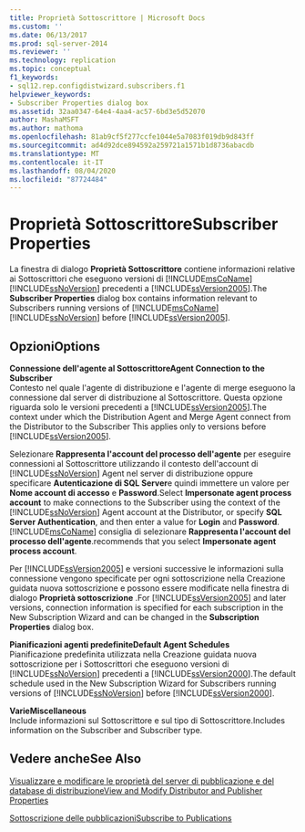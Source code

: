 ```yaml
---
title: Proprietà Sottoscrittore | Microsoft Docs
ms.custom: ''
ms.date: 06/13/2017
ms.prod: sql-server-2014
ms.reviewer: ''
ms.technology: replication
ms.topic: conceptual
f1_keywords:
- sql12.rep.configdistwizard.subscribers.f1
helpviewer_keywords:
- Subscriber Properties dialog box
ms.assetid: 32aa0347-64e4-4aa4-ac57-6bd3e5d52070
author: MashaMSFT
ms.author: mathoma
ms.openlocfilehash: 81ab9cf5f277ccfe1044e5a7083f019db9d843ff
ms.sourcegitcommit: ad4d92dce894592a259721a1571b1d8736abacdb
ms.translationtype: MT
ms.contentlocale: it-IT
ms.lasthandoff: 08/04/2020
ms.locfileid: "87724484"
---
```

# <a name="subscriber-properties"></a><span data-ttu-id="1f65d-102">Proprietà Sottoscrittore</span><span class="sxs-lookup"><span data-stu-id="1f65d-102">Subscriber Properties</span></span>
  <span data-ttu-id="1f65d-103">La finestra di dialogo **Proprietà Sottoscrittore** contiene informazioni relative ai Sottoscrittori che eseguono versioni di [!INCLUDE[msCoName](../../includes/msconame-md.md)] [!INCLUDE[ssNoVersion](../../includes/ssnoversion-md.md)] precedenti a [!INCLUDE[ssVersion2005](../../includes/ssversion2005-md.md)].</span><span class="sxs-lookup"><span data-stu-id="1f65d-103">The **Subscriber Properties** dialog box contains information relevant to Subscribers running versions of [!INCLUDE[msCoName](../../includes/msconame-md.md)] [!INCLUDE[ssNoVersion](../../includes/ssnoversion-md.md)] before [!INCLUDE[ssVersion2005](../../includes/ssversion2005-md.md)].</span></span>  
  
## <a name="options"></a><span data-ttu-id="1f65d-104">Opzioni</span><span class="sxs-lookup"><span data-stu-id="1f65d-104">Options</span></span>  
 <span data-ttu-id="1f65d-105">**Connessione dell'agente al Sottoscrittore**</span><span class="sxs-lookup"><span data-stu-id="1f65d-105">**Agent Connection to the Subscriber**</span></span>  
 <span data-ttu-id="1f65d-106">Contesto nel quale l'agente di distribuzione e l'agente di merge eseguono la connessione dal server di distribuzione al Sottoscrittore. Questa opzione riguarda solo le versioni precedenti a [!INCLUDE[ssVersion2005](../../includes/ssversion2005-md.md)].</span><span class="sxs-lookup"><span data-stu-id="1f65d-106">The context under which the Distribution Agent and Merge Agent connect from the Distributor to the Subscriber This applies only to versions before [!INCLUDE[ssVersion2005](../../includes/ssversion2005-md.md)].</span></span>  
  
 <span data-ttu-id="1f65d-107">Selezionare **Rappresenta l'account del processo dell'agente** per eseguire connessioni al Sottoscrittore utilizzando il contesto dell'account di [!INCLUDE[ssNoVersion](../../includes/ssnoversion-md.md)] Agent nel server di distribuzione oppure specificare **Autenticazione di SQL Server**e quindi immettere un valore per **Nome account di accesso** e **Password**.</span><span class="sxs-lookup"><span data-stu-id="1f65d-107">Select **Impersonate agent process account** to make connections to the Subscriber using the context of the [!INCLUDE[ssNoVersion](../../includes/ssnoversion-md.md)] Agent account at the Distributor, or specify **SQL Server Authentication**, and then enter a value for **Login** and **Password**.</span></span> [!INCLUDE[msCoName](../../includes/msconame-md.md)] <span data-ttu-id="1f65d-108">consiglia di selezionare **Rappresenta l'account del processo dell'agente**.</span><span class="sxs-lookup"><span data-stu-id="1f65d-108">recommends that you select **Impersonate agent process account**.</span></span>  
  
 <span data-ttu-id="1f65d-109">Per [!INCLUDE[ssVersion2005](../../includes/ssversion2005-md.md)] e versioni successive le informazioni sulla connessione vengono specificate per ogni sottoscrizione nella Creazione guidata nuova sottoscrizione e possono essere modificate nella finestra di dialogo **Proprietà sottoscrizione** .</span><span class="sxs-lookup"><span data-stu-id="1f65d-109">For [!INCLUDE[ssVersion2005](../../includes/ssversion2005-md.md)] and later versions, connection information is specified for each subscription in the New Subscription Wizard and can be changed in the **Subscription Properties** dialog box.</span></span>  
  
 <span data-ttu-id="1f65d-110">**Pianificazioni agenti predefinite**</span><span class="sxs-lookup"><span data-stu-id="1f65d-110">**Default Agent Schedules**</span></span>  
 <span data-ttu-id="1f65d-111">Pianificazione predefinita utilizzata nella Creazione guidata nuova sottoscrizione per i Sottoscrittori che eseguono versioni di [!INCLUDE[ssNoVersion](../../includes/ssnoversion-md.md)] precedenti a [!INCLUDE[ssVersion2000](../../includes/ssversion2000-md.md)].</span><span class="sxs-lookup"><span data-stu-id="1f65d-111">The default schedule used in the New Subscription Wizard for Subscribers running versions of [!INCLUDE[ssNoVersion](../../includes/ssnoversion-md.md)] before [!INCLUDE[ssVersion2000](../../includes/ssversion2000-md.md)].</span></span>  
  
 <span data-ttu-id="1f65d-112">**Varie**</span><span class="sxs-lookup"><span data-stu-id="1f65d-112">**Miscellaneous**</span></span>  
 <span data-ttu-id="1f65d-113">Include informazioni sul Sottoscrittore e sul tipo di Sottoscrittore.</span><span class="sxs-lookup"><span data-stu-id="1f65d-113">Includes information on the Subscriber and Subscriber type.</span></span>  
  
## <a name="see-also"></a><span data-ttu-id="1f65d-114">Vedere anche</span><span class="sxs-lookup"><span data-stu-id="1f65d-114">See Also</span></span>  
 [<span data-ttu-id="1f65d-115">Visualizzare e modificare le proprietà del server di pubblicazione e del database di distribuzione</span><span class="sxs-lookup"><span data-stu-id="1f65d-115">View and Modify Distributor and Publisher Properties</span></span>](view-and-modify-distributor-and-publisher-properties.md)   

 [<span data-ttu-id="1f65d-116">Sottoscrizione delle pubblicazioni</span><span class="sxs-lookup"><span data-stu-id="1f65d-116">Subscribe to Publications</span></span>](subscribe-to-publications.md)  
  
  
